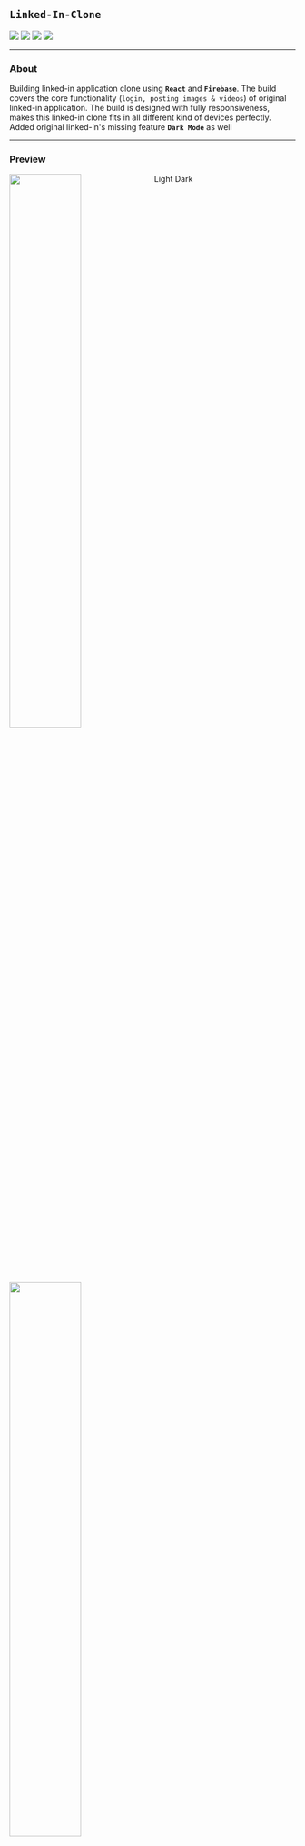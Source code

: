 ## **`Linked-In-Clone`**

![](https://img.shields.io/github/languages/code-size/phanison898/linked-in-clone?style=flat-square)
![](https://img.shields.io/github/last-commit/phanison898/linked-in-clone?style=flat-square)
![](https://img.shields.io/github/languages/top/phanison898/linked-in-clone?style=flat-square)
![](https://img.shields.io/github/license/phanison898/linked-in-clone?style=flat-square)

---

### About

Building linked-in application clone using **`React`** and **`Firebase`**. The build covers the core functionality (`login, posting images & videos`) of original linked-in application. The build is designed with fully responsiveness, makes this linked-in clone fits in all different kind of devices perfectly. Added original linked-in's missing feature **`Dark Mode`** as well

---

### Preview

Light
<img width="50%"  align="left" src="https://phanison898.github.io/images/other/linked-in-clone.png" />
Dark
<img width="50%" src="https://phanison898.github.io/images/other/linked-in-clone-dark.png" />

---

### Tech used

- React
- React hooks
- Redux
- Material UI
- Flexbox
- React flip-move
- Firebase
  - Google authentication
  - Firestore
  - Storage
  - Hosting

---

### Pre-requisites

1. Install **`NODE`** (if not already installed)
2. Setup **`FIREBASE`** project and get the api config values

---

### How to make use of this build?

1. Clone the repository
   ```bash
   git clone https://github.com/phanison898/linked-in-clone.git
   ```
2. Navigate to the cloned directory
   ```bash
   cd path/to/cloned/directory
   ```
3. Create .env file with following properties and paste firebase config values respectively
   ```bash
   REACT_APP_API_KEY=....................................
   REACT_APP_AUTH_DOMAIN=................................
   REACT_APP_PROJECT_ID=.................................
   REACT_APP_STORAGE_BUCKET=.............................
   REACT_APP_MESSAGING_SENDER_ID=........................
   REACT_APP_APP_ID=.....................................
   REACT_APP_MEASUREMENT_ID=.............................
   ```
4. Install node packages
   ```bash
   npm install
   ```
5. Start the development server
   ```bash
   npm start
   ```
6. Happy learning 😊

---

### Feel free to reach out to me

[![Linkedin](https://img.shields.io/badge/-LinkedIn-blue?style=flat-square&logo=Linkedin&logoColor=white)](https://www.linkedin.com/in/phanison225/)
[![Instagram](https://img.shields.io/badge/-Instagram-ff69bf?style=flat-square&logo=Instagram&logoColor=white)](https://www.instagram.com/phanison225/)
[![Twitter](https://img.shields.io/badge/-Twitter-blue?style=flat-square&logo=Twitter&logoColor=white)](https://twitter.com/phanison225)
[![Youtube](https://img.shields.io/badge/-Youtube-red?style=flat-square&logo=Youtube&logoColor=white)](https://youtube.com/channel/UC4FAldAo2Ow_2F447yggcqA/)
